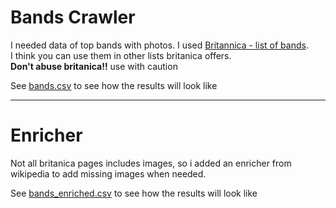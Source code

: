 Bands Crawler
=============

I needed data of top bands with photos.
I used [Britannica - list of bands](https://www.britannica.com/topic/list-of-bands-2026814).  
I think you can use them in other lists britanica offers.  
**Don't abuse britanica!!** use with caution
  
See [bands.csv](bands.csv) to see how the results will look like

----
Enricher
========
Not all britanica pages includes images, so i added an enricher from wikipedia to add missing images when needed.
  
See [bands_enriched.csv](bands_enriched.csv) to see how the results will look like
